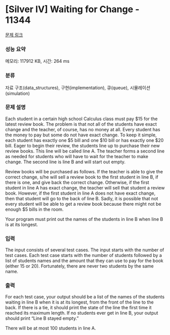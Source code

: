 # [Silver IV] Waiting for Change - 11344 

[문제 링크](https://www.acmicpc.net/problem/11344) 

### 성능 요약

메모리: 117912 KB, 시간: 264 ms

### 분류

자료 구조(data_structures), 구현(implementation), 큐(queue), 시뮬레이션(simulation)

### 문제 설명

<p>Each student in a certain high school Calculus class must pay <span>$</span>15 for the latest review book. The problem is that not all of the students have exact change and the teacher, of course, has no money at all. Every student has the money to pay but some do not have exact change. To keep it simple, each student has exactly one <span>$</span>5 bill and one <span>$</span>10 bill or has exactly one <span>$</span>20 bill. Eager to begin their review, the students line up to purchase their new review books. This line will be called line A. The teacher forms a second line as needed for students who will have to wait for the teacher to make change. The second line is line B and will start out empty.</p>

<p>Review books will be purchased as follows. If the teacher is able to give the correct change, s/he will sell a review book to the first student in line B, if there is one, and give back the correct change. Otherwise, if the first student in line A has exact change, the teacher will sell that student a review book. However, if the first student in line A does not have exact change, then that student will go to the back of line B. Sadly, it is possible that not every student will be able to get a review book because there might not be enough <span>$</span>5 bills in the room.</p>

<p>Your program must print out the names of the students in line B when line B is at its longest.</p>

### 입력 

 <p>The input consists of several test cases. The input starts with the number of test cases. Each test case starts with the number of students followed by a list of students names and the amount that they can use to pay for the book (either 15 or 20). Fortunately, there are never two students by the same name.</p>

### 출력 

 <p>For each test case, your output should be a list of the names of the students waiting in line B when it is at its longest, from the front of the line to the back. If there is a tie, it should print the state of the line the first time it reached its maximum length. If no students ever get in line B, your output should print “Line B stayed empty.”</p>

<p>There will be at most 100 students in line A.</p>

